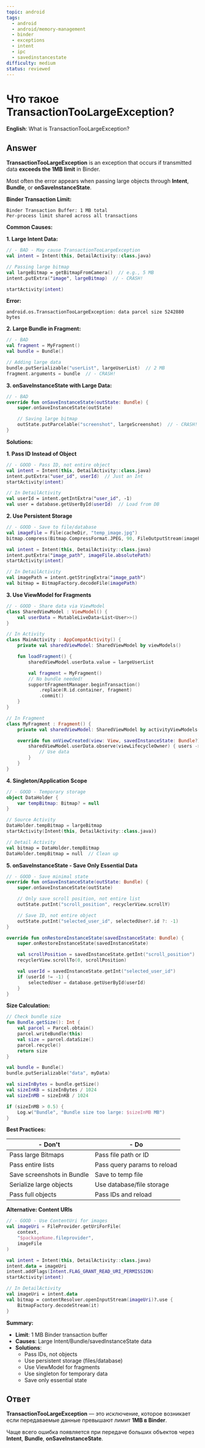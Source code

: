 ```yaml
---
topic: android
tags:
  - android
  - android/memory-management
  - binder
  - exceptions
  - intent
  - ipc
  - savedinstancestate
difficulty: medium
status: reviewed
---
```


# Что такое TransactionTooLargeException?

**English**: What is TransactionTooLargeException?

## Answer

**TransactionTooLargeException** is an exception that occurs if transmitted data **exceeds the 1MB limit** in Binder.

Most often the error appears when passing large objects through **Intent**, **Bundle**, or **onSaveInstanceState**.

**Binder Transaction Limit:**

```
Binder Transaction Buffer: 1 MB total
Per-process limit shared across all transactions
```

**Common Causes:**

**1. Large Intent Data:**

```kotlin
// - BAD - May cause TransactionTooLargeException
val intent = Intent(this, DetailActivity::class.java)

// Passing large bitmap
val largeBitmap = getBitmapFromCamera()  // e.g., 5 MB
intent.putExtra("image", largeBitmap)  // - CRASH!

startActivity(intent)
```

**Error:**
```
android.os.TransactionTooLargeException: data parcel size 5242880 bytes
```

**2. Large Bundle in Fragment:**

```kotlin
// - BAD
val fragment = MyFragment()
val bundle = Bundle()

// Adding large data
bundle.putSerializable("userList", largeUserList)  // 2 MB
fragment.arguments = bundle  // - CRASH!
```

**3. onSaveInstanceState with Large Data:**

```kotlin
// - BAD
override fun onSaveInstanceState(outState: Bundle) {
    super.onSaveInstanceState(outState)

    // Saving large bitmap
    outState.putParcelable("screenshot", largeScreenshot)  // - CRASH!
}
```

**Solutions:**

**1. Pass ID Instead of Object**

```kotlin
// - GOOD - Pass ID, not entire object
val intent = Intent(this, DetailActivity::class.java)
intent.putExtra("user_id", userId)  // Just an Int
startActivity(intent)

// In DetailActivity
val userId = intent.getIntExtra("user_id", -1)
val user = database.getUserById(userId)  // Load from DB
```

**2. Use Persistent Storage**

```kotlin
// - GOOD - Save to file/database
val imageFile = File(cacheDir, "temp_image.jpg")
bitmap.compress(Bitmap.CompressFormat.JPEG, 90, FileOutputStream(imageFile))

val intent = Intent(this, DetailActivity::class.java)
intent.putExtra("image_path", imageFile.absolutePath)
startActivity(intent)

// In DetailActivity
val imagePath = intent.getStringExtra("image_path")
val bitmap = BitmapFactory.decodeFile(imagePath)
```

**3. Use ViewModel for Fragments**

```kotlin
// - GOOD - Share data via ViewModel
class SharedViewModel : ViewModel() {
    val userData = MutableLiveData<List<User>>()
}

// In Activity
class MainActivity : AppCompatActivity() {
    private val sharedViewModel: SharedViewModel by viewModels()

    fun loadFragment() {
        sharedViewModel.userData.value = largeUserList

        val fragment = MyFragment()
        // No bundle needed!
        supportFragmentManager.beginTransaction()
            .replace(R.id.container, fragment)
            .commit()
    }
}

// In Fragment
class MyFragment : Fragment() {
    private val sharedViewModel: SharedViewModel by activityViewModels()

    override fun onViewCreated(view: View, savedInstanceState: Bundle?) {
        sharedViewModel.userData.observe(viewLifecycleOwner) { users ->
            // Use data
        }
    }
}
```

**4. Singleton/Application Scope**

```kotlin
// - GOOD - Temporary storage
object DataHolder {
    var tempBitmap: Bitmap? = null
}

// Source Activity
DataHolder.tempBitmap = largeBitmap
startActivity(Intent(this, DetailActivity::class.java))

// Detail Activity
val bitmap = DataHolder.tempBitmap
DataHolder.tempBitmap = null  // Clean up
```

**5. onSaveInstanceState - Save Only Essential Data**

```kotlin
// - GOOD - Save minimal state
override fun onSaveInstanceState(outState: Bundle) {
    super.onSaveInstanceState(outState)

    // Only save scroll position, not entire list
    outState.putInt("scroll_position", recyclerView.scrollY)

    // Save ID, not entire object
    outState.putInt("selected_user_id", selectedUser?.id ?: -1)
}

override fun onRestoreInstanceState(savedInstanceState: Bundle) {
    super.onRestoreInstanceState(savedInstanceState)

    val scrollPosition = savedInstanceState.getInt("scroll_position")
    recyclerView.scrollTo(0, scrollPosition)

    val userId = savedInstanceState.getInt("selected_user_id")
    if (userId != -1) {
        selectedUser = database.getUserById(userId)
    }
}
```

**Size Calculation:**

```kotlin
// Check bundle size
fun Bundle.getSize(): Int {
    val parcel = Parcel.obtain()
    parcel.writeBundle(this)
    val size = parcel.dataSize()
    parcel.recycle()
    return size
}

val bundle = Bundle()
bundle.putSerializable("data", myData)

val sizeInBytes = bundle.getSize()
val sizeInKB = sizeInBytes / 1024
val sizeInMB = sizeInKB / 1024

if (sizeInMB > 0.5) {
    Log.w("Bundle", "Bundle size too large: $sizeInMB MB")
}
```

**Best Practices:**

| - Don't | - Do |
|----------|-------|
| Pass large Bitmaps | Pass file path or ID |
| Pass entire lists | Pass query params to reload |
| Save screenshots in Bundle | Save to temp file |
| Serialize large objects | Use database/file storage |
| Pass full objects | Pass IDs and reload |

**Alternative: Content URIs**

```kotlin
// - GOOD - Use ContentUri for images
val imageUri = FileProvider.getUriForFile(
    context,
    "$packageName.fileprovider",
    imageFile
)

val intent = Intent(this, DetailActivity::class.java)
intent.data = imageUri
intent.addFlags(Intent.FLAG_GRANT_READ_URI_PERMISSION)
startActivity(intent)

// In DetailActivity
val imageUri = intent.data
val bitmap = contentResolver.openInputStream(imageUri)?.use {
    BitmapFactory.decodeStream(it)
}
```

**Summary:**

- **Limit**: 1 MB Binder transaction buffer
- **Causes**: Large Intent/Bundle/savedInstanceState data
- **Solutions**:
  - Pass IDs, not objects
  - Use persistent storage (files/database)
  - Use ViewModel for fragments
  - Use singleton for temporary data
  - Save only essential state

## Ответ

**TransactionTooLargeException** — это исключение, которое возникает если передаваемые данные превышают лимит **1MB в Binder**.

Чаще всего ошибка появляется при передаче больших объектов через **Intent**, **Bundle**, **onSaveInstanceState**.

